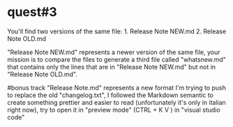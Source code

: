# quest#3
You'll find two versions of the same file: 
    1. Release Note NEW.md
    2. Release Note OLD.md

"Release Note NEW.md" represents a newer version of the same file, your mission is to compare the files to generate a third file called "whatsnew.md" that contains only the lines that are in "Release Note NEW.md" but not in "Release Note OLD.md".

#bonus track
"Release Note.md" represents a new format I'm trying to push to replace the old "changelog.txt", I followed the Markdown semantic to create something prettier and easier to read (unfortunately it's only in italian right now), try to open it in "preview mode" (CTRL + K V ) in "visual studio code" 